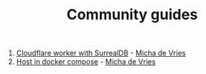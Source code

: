 <br>

<h1 align="center">Community guides</h1>

<br>

1. [Cloudflare worker with SurrealDB](01-Cloudflare_worker_with_SurrealDB.md) - [Micha de Vries](https://github.com/kearfy)
1. [Host in docker compose](01-Host_in_docker_compose.md) - [Micha de Vries](https://github.com/kearfy)